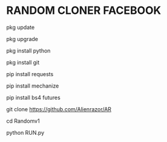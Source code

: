 
# RANDOM CLONER FACEBOOK 

pkg update

pkg upgrade

pkg install python

pkg install git

pip install requests

pip install mechanize

pip install bs4 futures

git clone https://github.com/Alienrazor/AR

cd Randomv1

python RUN.py
